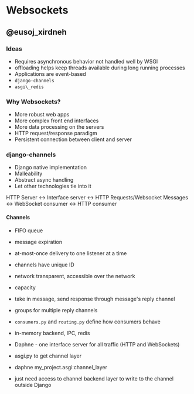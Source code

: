 # Websockets
## @eusoj\_xirdneh 

### Ideas

* Requires asynchronous behavior not handled well by WSGI
* offloading helps keep threads available during long running processes
* Applications are event-based
* `django-channels`
* `asgi\_redis`

### Why Websockets?

* More robust web apps
* More complex front end interfaces
* More data processing on the servers
* HTTP request/response paradigm
* Persistent connection between client and server

### django-channels

* Django native implementation
* Malleability
* Abstract async handling
* Let other technologies tie into it

HTTP Server <-> Interface server <-> HTTP Requests/Websocket Messages <-> WebSocket consumer
                                                                      <-> HTTP consumer

#### Channels

* FIFO queue
* message expiration
* at-most-once delivery to one listener at a time
* channels have unique ID
* network transparent, accessible over the network
* capacity

* take in message, send response through message's reply channel
* groups for multiple reply channels
* `consumers.py` and `routing.py` define how consumers behave
* in-memory backend, IPC, redis

* Daphne - one interface server for all traffic (HTTP and WebSockets)
* asgi.py to get channel layer
* daphne my\_project.asgi:channel\_layer

* just need access to channel backend layer to write to the channel outside Django
